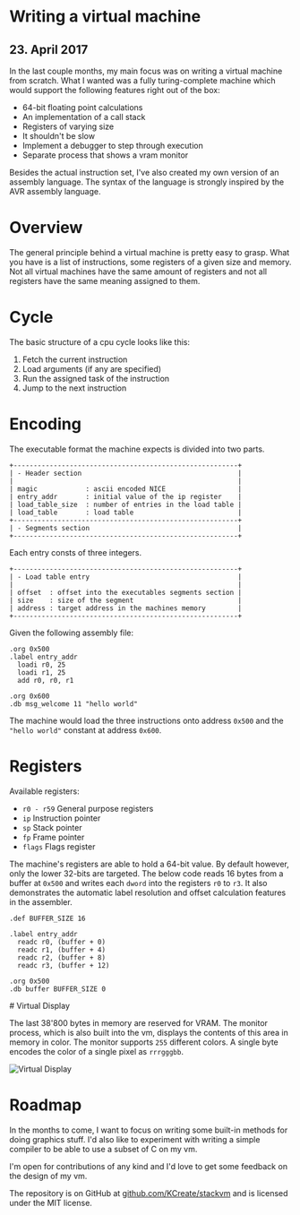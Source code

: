 # Writing a virtual machine
## 23. April 2017

In the last couple months, my main focus was on writing a virtual machine from scratch.
What I wanted was a fully turing-complete machine which would support the following features
right out of the box:

- 64-bit floating point calculations
- An implementation of a call stack
- Registers of varying size
- It shouldn't be slow
- Implement a debugger to step through execution
- Separate process that shows a vram monitor

Besides the actual instruction set, I've also created my own version of an assembly language.
The syntax of the language is strongly inspired by the AVR assembly language.

# Overview

The general principle behind a virtual machine is pretty easy to grasp. What you have is a list
of instructions, some registers of a given size and memory. Not all virtual machines have the same
amount of registers and not all registers have the same meaning assigned to them.

# Cycle

The basic structure of a cpu cycle looks like this:

1. Fetch the current instruction
2. Load arguments (if any are specified)
3. Run the assigned task of the instruction
4. Jump to the next instruction

# Encoding

The executable format the machine expects is divided into two parts.

```
+--------------------------------------------------------+
| - Header section                                       |
|                                                        |
| magic            : ascii encoded NICE                  |
| entry_addr       : initial value of the ip register    |
| load_table_size  : number of entries in the load table |
| load_table       : load table                          |
+--------------------------------------------------------+
| - Segments section                                     |
+--------------------------------------------------------+
```

Each entry consts of three integers.

```
+--------------------------------------------------------+
| - Load table entry                                     |
|                                                        |
| offset  : offset into the executables segments section |
| size    : size of the segment                          |
| address : target address in the machines memory        |
+--------------------------------------------------------+
```

Given the following assembly file:

```avrasm
.org 0x500
.label entry_addr
  loadi r0, 25
  loadi r1, 25
  add r0, r0, r1

.org 0x600
.db msg_welcome 11 "hello world"
```

The machine would load the three instructions onto address `0x500` and the `"hello world"` constant at
address `0x600`.

# Registers

Available registers:

- `r0 - r59` General purpose registers
- `ip` Instruction pointer
- `sp` Stack pointer
- `fp` Frame pointer
- `flags` Flags register

The machine's registers are able to hold a 64-bit value. By default however, only the lower 32-bits
are targeted. The below code reads 16 bytes from a buffer at `0x500` and writes each `dword` into
the registers `r0` to `r3`. It also demonstrates the automatic label resolution and offset calculation
features in the assembler.

```avrasm
.def BUFFER_SIZE 16

.label entry_addr
  readc r0, (buffer + 0)
  readc r1, (buffer + 4)
  readc r2, (buffer + 8)
  readc r3, (buffer + 12)

.org 0x500
.db buffer BUFFER_SIZE 0
```

# Virtual Display

The last 38'800 bytes in memory are reserved for VRAM. The monitor process, which is also
built into the vm, displays the contents of this area in memory in color. The monitor supports
`255` different colors. A single byte encodes the color of a single pixel as `rrrgggbb`.

![Virtual Display](%%PATH%%/virtual-display.gif)

# Roadmap

In the months to come, I want to focus on writing some built-in methods for doing graphics stuff.
I'd also like to experiment with writing a simple compiler to be able to use a subset of C on my vm.

I'm open for contributions of any kind and I'd love to get some feedback on the design of my vm.

The repository is on GitHub at [github.com/KCreate/stackvm](https://github.com/KCreate/stackvm)
and is licensed under the MIT license.

